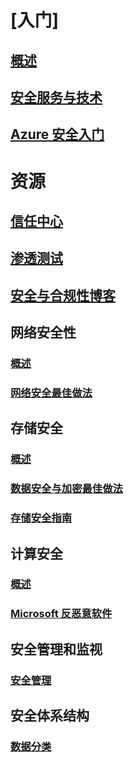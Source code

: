 # [入门]
## [概述](/security/fundamentals/overview)
## [安全服务与技术](/security/fundamentals/services-technologies)
## [Azure 安全入门](azure-security-getting-started.md)

# 资源
## [信任中心](security-microsoft-trust-center.md)
## [渗透测试](/security/fundamentals/pen-testing)
## [安全与合规性博客](http://blogs.msdn.com/b/azuresecurity/)

## 网络安全性
### [概述](/security/fundamentals/network-overview)
### [网络安全最佳做法](/security/fundamentals/data-encryption-best-practices)

## 存储安全
### [概述](security-storage-overview.md)
### [数据安全与加密最佳做法](/security/fundamentals/data-encryption-best-practices)
### [存储安全指南](../storage/storage-security-guide.md)

## 计算安全
### [概述](/security/fundamentals/virtual-machines-overview)
### [Microsoft 反恶意软件](/security/fundamentals/antimalware)

## 安全管理和监视
### [安全管理](/security/fundamentals/management)

## 安全体系结构
### [数据分类](https://gallery.technet.microsoft.com/Data-Classification-for-51252f03)
